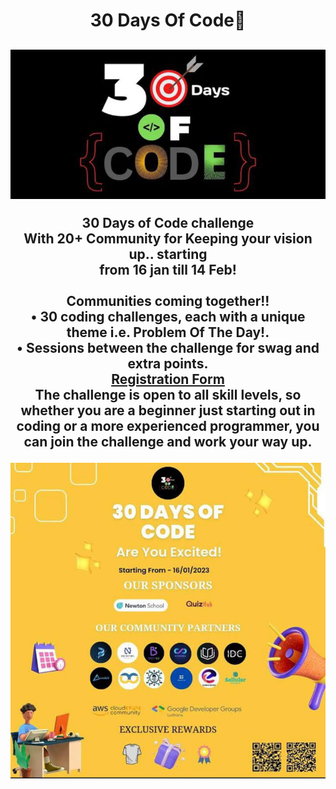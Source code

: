 <h1 align = "center">30 Days Of Code🎯<br/></h1>
<h2 align = "center"><img src = "https://github.com/Einsteinia11/30DaysOfCode/blob/ed0275791d83a8ea33f9cbc55c26d1245f491e7a/intro.jpeg">
<p> 30 Days of Code challenge<br/> With 20+ Community for  Keeping your vision up.. starting <br/>from 16 jan till 14 Feb! <br/><br/>
Communities coming together!!<br/>
• 30 coding challenges, each with a unique theme i.e. Problem Of The Day!.<br/>
• Sessions between the challenge for swag and extra points.<br/>
<a href = "https://forms.gle/tnKowE4oHPWHJS657">Registration Form</a><br/>
The challenge is open to all skill levels, so whether you are a beginner just starting out in coding or a more experienced programmer, you can join the challenge and work your way up.</p>

<img src =  "https://github.com/Einsteinia11/30DaysOfCode/blob/ed0275791d83a8ea33f9cbc55c26d1245f491e7a/2j.jpeg"></h2>
